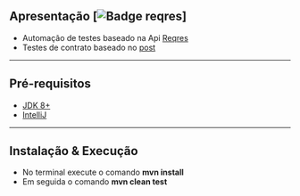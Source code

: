 ## Apresentação [![Badge reqres](https://img.shields.io/badge/API-reqres-green)]

- Automação de testes baseado na Api [Reqres](reqres.in)
- Testes de contrato baseado no [post](https://medium.com/assertqualityassurance/testando-seu-contrato-com-o-restassured-f0e974fb9bcb)

---
## Pré-requisitos

- [JDK 8+](https://www.oracle.com/java/technologies/javase-downloads.html)
- [IntelliJ](https://www.jetbrains.com/idea/download/)
---

## Instalação & Execução
- No terminal execute o comando <b>mvn install</b>
- Em seguida o comando <b>mvn clean test</b>
